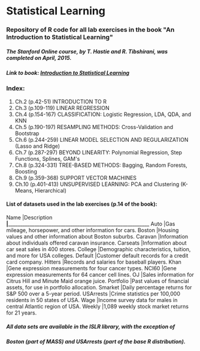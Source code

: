 # Statistical Learning
### Repository of R code for all lab exercises in the book "An Introduction to Statistical Learning"  


##### The Stanford Online course, by T. Hastie and R. Tibshirani, was completed on April, 2015.

##### Link to book: [Introduction to Statistical Learning](http://www-bcf.usc.edu/~gareth/ISL/ISLR%20First%20Printing.pdf)

### Index:

1. Ch.2 (p.42-51) INTRODUCTION TO R
2. Ch.3 (p.109-119) LINEAR REGRESSION
3. Ch.4 (p.154-167) CLASSIFICATION: Logistic Regression, LDA, QDA, and KNN
4. Ch.5 (p.190-197) RESAMPLING METHODS: Cross-Validation and Bootstrap
5. Ch.6 (p.244-259) LINEAR MODEL SELECTION AND REGULARIZATION (Lasso and Ridge)
6. Ch.7 (p.287-297) BEYOND LINEARITY: Polynomial Regression, Step Functions, Splines, GAM's
7. Ch.8 (p.324-331) TREE-BASED METHODS: Bagging, Random Forests, Boosting
8. Ch.9 (p.359-368) SUPPORT VECTOR MACHINES
9. Ch.10 (p.401-413) UNSUPERVISED LEARNING: PCA and Clustering (K-Means, Hierarchical)


#### List of datasets used in the lab exercises (p.14 of the book):

Name      |Description
__________|_____________________________________________________________________
Auto      |Gas mileage, horsepower, and other information for cars.
Boston    |Housing values and other information about Boston suburbs.
Caravan   |Information about individuals offered caravan insurance.
Carseats  |Information about car seat sales in 400 stores.
College   |Demographic characteristics, tuition, and more for USA colleges.
Default   |Customer default records for a credit card company.
Hitters   |Records and salaries for baseball players.
Khan      |Gene expression measurements for four cancer types.
NCI60     |Gene expression measurements for 64 cancer cell lines.
OJ        |Sales information for Citrus Hill and Minute Maid orange juice.
Portfolio |Past values of financial assets, for use in portfolio allocation.
Smarket   |Daily percentage returns for S&P 500 over a 5-year period.
USArrests |Crime statistics per 100,000 residents in 50 states of USA.
Wage      |Income survey data for males in central Atlantic region of USA.
Weekly    |1,089 weekly stock market returns for 21 years.

##### *All data sets are available in the ISLR library, with the exception of*
##### *Boston (part of MASS) and USArrests (part of the base R distribution).*
